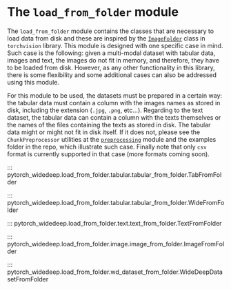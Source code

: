 # The ``load_from_folder`` module

The ``load_from_folder`` module contains the classes that are necessary to
load data from disk and these are inspired by the
[`ImageFolder`](https://pytorch.org/vision/main/generated/torchvision.datasets.ImageFolder.html)
class in `torchvision` library. This module is designed with one specific case in mind.
Such case is the following: given a multi-modal dataset with tabular data,
images and text, the images do not fit in memory, and therefore, they have to
be loaded from disk. However, as any other functionality in this library,
there is some flexibility and some additional cases can also be addressed
using this module.

For this module to be used, the datasets must be prepared in a certain way:
the tabular data must contain a column with the images names as stored in
disk, including the extension (`.jpg`, `.png`, etc...). Regarding to the text
dataset, the tabular data can contain a column with the texts themselves or
the names of the files containing the texts as stored in disk. The tabular
data might or might not fit in disk itself. If it does not, please see the
``ChunkPreprocessor`` utilities at the  [``preprocessing``](preprocessing.md)
module and the examples folder in the repo, which illustrate such case.
Finally note that only `csv` format is currently supported in that case
(more formats coming soon).

::: pytorch_widedeep.load_from_folder.tabular.tabular_from_folder.TabFromFolder

::: pytorch_widedeep.load_from_folder.tabular.tabular_from_folder.WideFromFolder

::: pytorch_widedeep.load_from_folder.text.text_from_folder.TextFromFolder

::: pytorch_widedeep.load_from_folder.image.image_from_folder.ImageFromFolder

::: pytorch_widedeep.load_from_folder.wd_dataset_from_folder.WideDeepDatasetFromFolder
